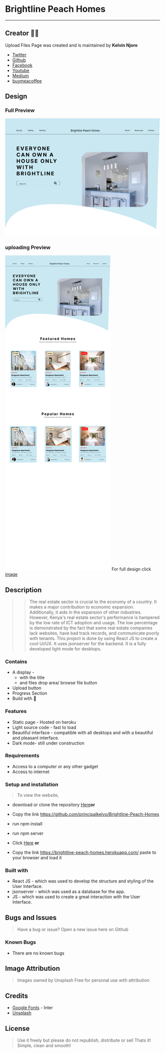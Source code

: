# Brightline Peach Homes

***

## Creator :man_technologist:

Upload Files Page was created and is maintained by **Kelvin Njoro**

* [Twitter](https://twitter.com/kelvinprincipal/)
* [Github](https://github.com/principalkelvo/)
* [Facebook](https://facebook.com/principal.kelvin1/)
* [Youtube](https://www.youtube.com/channel/UCtFlIkYU5mIPPWI-bWSIgVg)
* [Medium](https://medium.com/@principalkelvo)
* [buymeacoffee](https://www.buymeacoffee.com/kelvinnjoro)

## Design

### Full Preview

![image](./src/home.png "Upload Files")

### uploading Preview

![image](./src/Home.png "Uploading")
For full design click [image](https://www.figma.com/file/HCkrbZAIlP0rbMW7dwBGc1/Brightline-Peach-Homes?node-id=3%3A2)

## Description

>> The real estate sector is crucial to the economy of a country. It makes a major contribution to economic expansion. Additionally, it aids in the expansion of other industries. However, Kenya's real estate sector's performance is hampered by the low rate of ICT adoption and usage. The low percentage is demonstrated by the fact that some real estate companies lack websites, have bad track records, and communicate poorly with tenants. This project is done by using React JS  to create a cool Ui/UX. It uses jsonserver for the backend. It is a fully developed light mode for desktops.

### Contains

* A display -
  * with the title
  * and files drop area/ browse file button
* Upload button
* Progress Section
* Build with :smiling_face_with_three_hearts:

### Features

* Static page - Hosted on heroku
* Light source code - fast to load
* Beautiful interface - compatible with all desktops and with a beautiful and pleasant interface.
* Dark mode- still under construction
<!-- * Responsive - compatible with all gadgets. -->

### Requirements

* Access to  a computer or any other gadget
* Access to internet

### Setup and installation

> To view the website,

* download or clone the repository [Here](https://github.com/principalkelvo/Brightline-Peach-Homes)**or**
* Copy the link <https://github.com/principalkelvo/Brightline-Peach-Homes>

* run npm install

* run npm server

* Click [Here](https://brightline-peach-homes.herokuapp.com/) **or**
* Copy the link <https://brightline-peach-homes.herokuapp.com/> paste to your browser and load it

<!-- > How to navigate

* [Blog](https://medium.com/@principalkelvo/how-to-upload-and-share-files-anonymously-22b91ff8461d)
* [Youtube](https://youtu.be/hzzf2KhRknc) -->

### Built with

* React JS - which was used to develop the structure and styling of the User Interface.
* jsonserver - which was used as a database for the app.
* JS - which was used to create a great interaction with the User Interface.

## Bugs and Issues

>Have a bug or issue? Open a new issue here on Github

### Known Bugs

* There are no known bugs

## Image Attribution

>Images owned by Unsplash
>Free for personal use with attribution

## Credits

* [Google Fonts](https://fonts.google.com/) - Inter
* [Unsplash](https://unsplash.com/)

## License

> Use it freely but please do not republish, distribute or sell
> Thats it! Simple, clean and smooth!

<!-- # Getting Started with Create React App

This project was bootstrapped with [Create React App](https://github.com/facebook/create-react-app).

## Available Scripts

In the project directory, you can run:

### `npm start`

Runs the app in the development mode.\
Open [http://localhost:3000](http://localhost:3000) to view it in your browser.

The page will reload when you make changes.\
You may also see any lint errors in the console.

### `npm test`

Launches the test runner in the interactive watch mode.\
See the section about [running tests](https://facebook.github.io/create-react-app/docs/running-tests) for more information.

### `npm run build`

Builds the app for production to the `build` folder.\
It correctly bundles React in production mode and optimizes the build for the best performance.

The build is minified and the filenames include the hashes.\
Your app is ready to be deployed!

See the section about [deployment](https://facebook.github.io/create-react-app/docs/deployment) for more information.

### `npm run eject`

**Note: this is a one-way operation. Once you `eject`, you can't go back!**

If you aren't satisfied with the build tool and configuration choices, you can `eject` at any time. This command will remove the single build dependency from your project.

Instead, it will copy all the configuration files and the transitive dependencies (webpack, Babel, ESLint, etc) right into your project so you have full control over them. All of the commands except `eject` will still work, but they will point to the copied scripts so you can tweak them. At this point you're on your own.

You don't have to ever use `eject`. The curated feature set is suitable for small and middle deployments, and you shouldn't feel obligated to use this feature. However we understand that this tool wouldn't be useful if you couldn't customize it when you are ready for it.

## Learn More

You can learn more in the [Create React App documentation](https://facebook.github.io/create-react-app/docs/getting-started).

To learn React, check out the [React documentation](https://reactjs.org/).

### Code Splitting

This section has moved here: [https://facebook.github.io/create-react-app/docs/code-splitting](https://facebook.github.io/create-react-app/docs/code-splitting)

### Analyzing the Bundle Size

This section has moved here: [https://facebook.github.io/create-react-app/docs/analyzing-the-bundle-size](https://facebook.github.io/create-react-app/docs/analyzing-the-bundle-size)

### Making a Progressive Web App

This section has moved here: [https://facebook.github.io/create-react-app/docs/making-a-progressive-web-app](https://facebook.github.io/create-react-app/docs/making-a-progressive-web-app)

### Advanced Configuration

This section has moved here: [https://facebook.github.io/create-react-app/docs/advanced-configuration](https://facebook.github.io/create-react-app/docs/advanced-configuration)

### Deployment

This section has moved here: [https://facebook.github.io/create-react-app/docs/deployment](https://facebook.github.io/create-react-app/docs/deployment)

### `npm run build` fails to minify

This section has moved here: [https://facebook.github.io/create-react-app/docs/troubleshooting#npm-run-build-fails-to-minify](https://facebook.github.io/create-react-app/docs/troubleshooting#npm-run-build-fails-to-minify) -->
